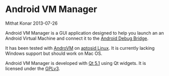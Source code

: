 Android VM Manager
==================

Mithat Konar
2013-07-26

Android VM Manager is a GUI application designed to help you launch an an Android Virtual Machine and connect it to the [Android Debug Bridge](https://developer.android.com/tools/help/adb.html).

It has been tested with [AndroVM](http://androvm.org/) on [aptosid Linux](http://www.aptosid.com/). It is currently lacking Windows support but should work on Mac OS.

Android VM Manager is developed with [Qt 5.1](https://qt-project.org/doc/qt-5.1/qtdoc/classes.html) using Qt widgets. It is licensed under the [GPLv3](https://www.gnu.org/licenses/gpl-3.0.txt).
